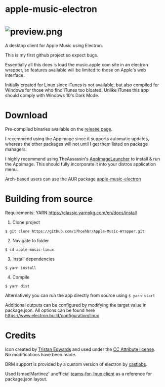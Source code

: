 # apple-music-electron
![preview.png](https://raw.githubusercontent.com/17hoehbr/apple-music-electron/master/preview.png)
=======
A desktop client for Apple Music using Electron.

This is my first github project so expect bugs.

Essentially all this does is load the music.apple.com site in an electron wrapper, so features available will be limited to those on Apple's web interface.

Initially created for Linux since iTunes is not available, but also compiled for Windows for those who find iTunes too bloated. Unlike iTunes this app should comply with Windows 10's Dark Mode.
# Download
Pre-compiled binaries available on the [release page](https://github.com/17hoehbr/apple-music-electron/releases).

I recemmend using the Appimage since it supports automatic updates, whereas the other packages will not until I get them listed on package managers.

I highly recommend using TheAssassin's [AppImageLauncher](https://github.com/TheAssassin/AppImageLauncher) to install & run the Appimage. This should fully incorporate it into your distros application menu.

Arch-based users can use the AUR package [apple-music-electron](https://aur.archlinux.org/packages/apple-music-electron/)

# Building from source
Requirements: YARN https://classic.yarnpkg.com/en/docs/install

1. Clone project

```$ git clone https://github.com/17hoehbr/Apple-Music-Wrapper.git```

2. Navigate to folder 

```$ cd apple-music-linux```

3. Install dependencies

```$ yarn install```

4. Compile

```$ yarn dist```

Alternatively you can run the app directly from source using
```$ yarn start```

Additional outputs can be configured by modifying the target value in package.json. All options can be found here https://www.electron.build/configuration/linux

# Credits
Icon created by [Tristan Edwards](https://dribbble.com/tristanedwards) and used under the [CC Attribute license](https://creativecommons.org/licenses/by/3.0/). No modifications have been made.

DRM support is provided by a custom version of electron by [castlabs](https://github.com/castlabs/electron-releases/).

Used IsmaelMartinez' unofficial [teams-for-linux client](https://github.com/IsmaelMartinez/teams-for-linux) as a reference for package.json layout.
